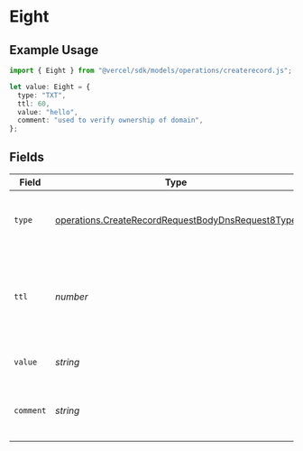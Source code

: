 # Eight

## Example Usage

```typescript
import { Eight } from "@vercel/sdk/models/operations/createrecord.js";

let value: Eight = {
  type: "TXT",
  ttl: 60,
  value: "hello",
  comment: "used to verify ownership of domain",
};
```

## Fields

| Field                                                                                                                  | Type                                                                                                                   | Required                                                                                                               | Description                                                                                                            | Example                                                                                                                |
| ---------------------------------------------------------------------------------------------------------------------- | ---------------------------------------------------------------------------------------------------------------------- | ---------------------------------------------------------------------------------------------------------------------- | ---------------------------------------------------------------------------------------------------------------------- | ---------------------------------------------------------------------------------------------------------------------- |
| `type`                                                                                                                 | [operations.CreateRecordRequestBodyDnsRequest8Type](../../models/operations/createrecordrequestbodydnsrequest8type.md) | :heavy_check_mark:                                                                                                     | The type of record, it could be one of the valid DNS records.                                                          |                                                                                                                        |
| `ttl`                                                                                                                  | *number*                                                                                                               | :heavy_minus_sign:                                                                                                     | The TTL value. Must be a number between 60 and 2147483647. Default value is 60.                                        | 60                                                                                                                     |
| `value`                                                                                                                | *string*                                                                                                               | :heavy_check_mark:                                                                                                     | A TXT record containing arbitrary text.                                                                                | hello                                                                                                                  |
| `comment`                                                                                                              | *string*                                                                                                               | :heavy_minus_sign:                                                                                                     | A comment to add context on what this DNS record is for                                                                | used to verify ownership of domain                                                                                     |